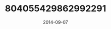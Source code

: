 ---
title: "804055429862992291"
image: "2014-09-07 16.21.38 804055429862992291_46248401"
date: "2014-09-07"
type: "photo"
---